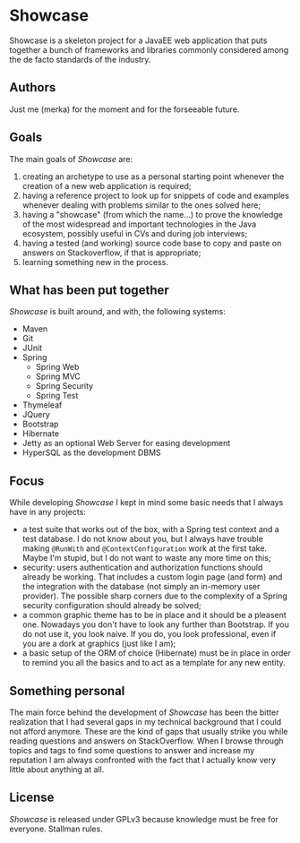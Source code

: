 # Showcase

Showcase is a skeleton project for a JavaEE web application that puts together
a bunch of frameworks and libraries commonly considered among the de facto
standards of the industry.

## Authors
Just me (merka) for the moment and for the forseeable future.

## Goals
The main goals of *Showcase* are:

1. creating an archetype to use as a personal starting point whenever the creation of a new web application is required;
2. having a reference project to look up for snippets of code and examples
whenever dealing with problems similar to the ones solved here;
3. having a "showcase" (from which the name...) to prove the knowledge of the most widespread and important technologies in the Java ecosystem, possibly useful in CVs and during job interviews;
4. having a tested (and working) source code base to copy and paste on answers on Stackoverflow, if that is appropriate;
100. learning something new in the process.

## What has been put together
*Showcase* is built around, and with, the following systems:

* Maven
* Git
* JUnit
* Spring
  * Spring Web
  * Spring MVC
  * Spring Security
  * Spring Test
* Thymeleaf
* JQuery
* Bootstrap
* Hibernate
* Jetty as an optional Web Server for easing development
* HyperSQL as the development DBMS

## Focus
While developing *Showcase* I kept in mind some basic needs that I always have in any projects:

* a test suite that works out of the box, with a Spring test context and a test database. I do not know about you, but I always have trouble making `@RunWith` and `@ContextConfiguration` work at the first take. Maybe I'm stupid, but I do not want to waste any more time on this;
* security: users authentication and authorization functions should already be working. That includes a custom login page (and form) and the integration with the database (not simply an in-memory user provider). The possible sharp corners due to the complexity of a Spring security configuration should already be solved;
* a common graphic theme has to be in place and it should be a pleasent one. Nowadays you don't have to look any further than Bootstrap. If you do not use it, you look naive. If you do, you look professional, even if you are a dork at graphics (just like I am);
* a basic setup of the ORM of choice (Hibernate) must be in place in order to remind you all the basics and to act as a template for any new entity.

## Something personal
The main force behind the development of *Showcase* has been the bitter realization that I had several gaps in my technical background that I could not afford anymore. These are the kind of gaps that usually strike you while reading questions and answers on StackOverflow. When I browse through topics and tags to find some questions to answer and increase my reputation I am always confronted with the fact that I actually know very little about anything at all.

## License
*Showcase* is released under GPLv3 because knowledge must be free for everyone. Stallman rules.

